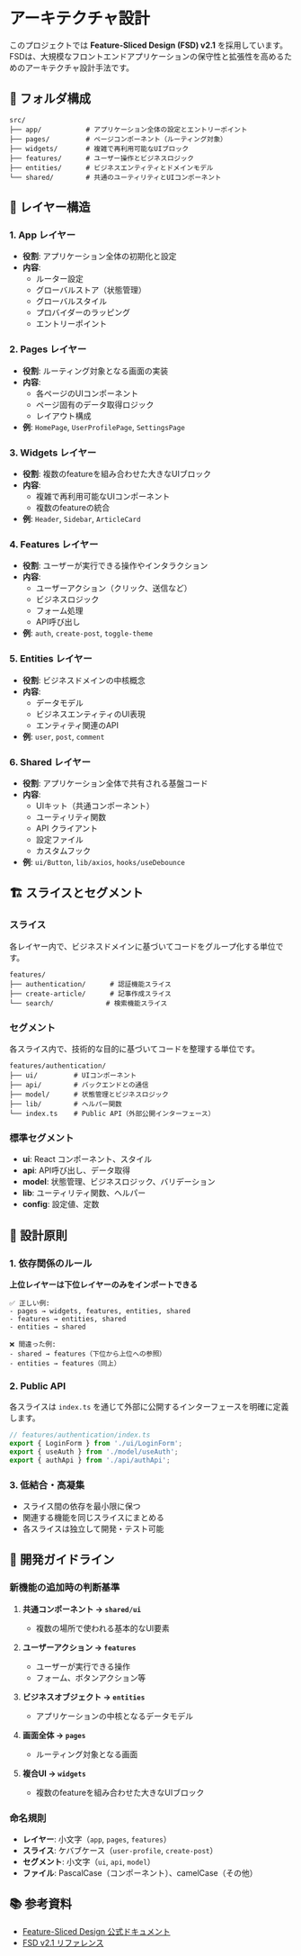 # アーキテクチャ設計

このプロジェクトでは **Feature-Sliced Design (FSD) v2.1** を採用しています。
FSDは、大規模なフロントエンドアプリケーションの保守性と拡張性を高めるためのアーキテクチャ設計手法です。

## 📁 フォルダ構成

```
src/
├── app/           # アプリケーション全体の設定とエントリーポイント
├── pages/         # ページコンポーネント（ルーティング対象）
├── widgets/       # 複雑で再利用可能なUIブロック
├── features/      # ユーザー操作とビジネスロジック
├── entities/      # ビジネスエンティティとドメインモデル
└── shared/        # 共通のユーティリティとUIコンポーネント
```

## 🔧 レイヤー構造

### 1. App レイヤー
- **役割**: アプリケーション全体の初期化と設定
- **内容**: 
  - ルーター設定
  - グローバルストア（状態管理）
  - グローバルスタイル
  - プロバイダーのラッピング
  - エントリーポイント

### 2. Pages レイヤー
- **役割**: ルーティング対象となる画面の実装
- **内容**:
  - 各ページのUIコンポーネント
  - ページ固有のデータ取得ロジック
  - レイアウト構成
- **例**: `HomePage`, `UserProfilePage`, `SettingsPage`

### 3. Widgets レイヤー
- **役割**: 複数のfeatureを組み合わせた大きなUIブロック
- **内容**:
  - 複雑で再利用可能なUIコンポーネント
  - 複数のfeatureの統合
- **例**: `Header`, `Sidebar`, `ArticleCard`

### 4. Features レイヤー
- **役割**: ユーザーが実行できる操作やインタラクション
- **内容**:
  - ユーザーアクション（クリック、送信など）
  - ビジネスロジック
  - フォーム処理
  - API呼び出し
- **例**: `auth`, `create-post`, `toggle-theme`

### 5. Entities レイヤー
- **役割**: ビジネスドメインの中核概念
- **内容**:
  - データモデル
  - ビジネスエンティティのUI表現
  - エンティティ関連のAPI
- **例**: `user`, `post`, `comment`

### 6. Shared レイヤー
- **役割**: アプリケーション全体で共有される基盤コード
- **内容**:
  - UIキット（共通コンポーネント）
  - ユーティリティ関数
  - API クライアント
  - 設定ファイル
  - カスタムフック
- **例**: `ui/Button`, `lib/axios`, `hooks/useDebounce`

## 🏗️ スライスとセグメント

### スライス
各レイヤー内で、ビジネスドメインに基づいてコードをグループ化する単位です。

```
features/
├── authentication/      # 認証機能スライス
├── create-article/      # 記事作成スライス
└── search/             # 検索機能スライス
```

### セグメント
各スライス内で、技術的な目的に基づいてコードを整理する単位です。

```
features/authentication/
├── ui/         # UIコンポーネント
├── api/        # バックエンドとの通信
├── model/      # 状態管理とビジネスロジック
├── lib/        # ヘルパー関数
└── index.ts    # Public API（外部公開インターフェース）
```

### 標準セグメント
- **ui**: React コンポーネント、スタイル
- **api**: API呼び出し、データ取得
- **model**: 状態管理、ビジネスロジック、バリデーション
- **lib**: ユーティリティ関数、ヘルパー
- **config**: 設定値、定数

## 📐 設計原則

### 1. 依存関係のルール
**上位レイヤーは下位レイヤーのみをインポートできる**

```
✅ 正しい例:
- pages → widgets, features, entities, shared
- features → entities, shared
- entities → shared

❌ 間違った例:
- shared → features（下位から上位への参照）
- entities → features（同上）
```

### 2. Public API
各スライスは `index.ts` を通じて外部に公開するインターフェースを明確に定義します。

```typescript
// features/authentication/index.ts
export { LoginForm } from './ui/LoginForm';
export { useAuth } from './model/useAuth';
export { authApi } from './api/authApi';
```

### 3. 低結合・高凝集
- スライス間の依存を最小限に保つ
- 関連する機能を同じスライスにまとめる
- 各スライスは独立して開発・テスト可能

## 🚀 開発ガイドライン

### 新機能の追加時の判断基準

1. **共通コンポーネント → `shared/ui`**
   - 複数の場所で使われる基本的なUI要素

2. **ユーザーアクション → `features`**
   - ユーザーが実行できる操作
   - フォーム、ボタンアクション等

3. **ビジネスオブジェクト → `entities`**
   - アプリケーションの中核となるデータモデル

4. **画面全体 → `pages`**
   - ルーティング対象となる画面

5. **複合UI → `widgets`**
   - 複数のfeatureを組み合わせた大きなUIブロック

### 命名規則

- **レイヤー**: 小文字（`app`, `pages`, `features`）
- **スライス**: ケバブケース（`user-profile`, `create-post`）
- **セグメント**: 小文字（`ui`, `api`, `model`）
- **ファイル**: PascalCase（コンポーネント）、camelCase（その他）

## 📚 参考資料

- [Feature-Sliced Design 公式ドキュメント](https://feature-sliced.github.io/)
- [FSD v2.1 リファレンス](https://feature-sliced.github.io/documentation/ja/docs/reference)